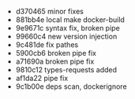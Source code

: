 - d370465 minor fixes
- 881bb4e local make docker-build
- 9e9671c syntax fix, broken pipe
- 99660c4 new version injection
- 9c481de fix pathes
- 5900cb6 broken pipe fix
- a71690a broken pipe fix
- 9810c12 types-requests added
- af1da22 pipe fix
- 9c1b00e deps scan, dockerignore